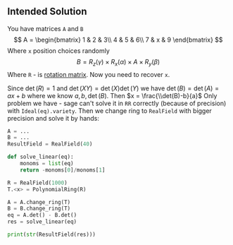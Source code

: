 ## Intended Solution
You have matrices `A` and `B`
$$
A = \begin{bmatrix}
1 & 2 & 3\\
4 & 5 & 6\\
7 & x & 9 
\end{bmatrix}
$$
Where `x` position choices randomly
$$
B = R_{z}(\gamma)\times R_{x}(\alpha)\times A\times R_{y}(\beta)
$$
Where `R` - is [rotation matrix](https://en.wikipedia.org/wiki/Rotation_matrix).
Now you need to recover `x`.

Since $\det(R)=1$ and $\det(XY)=\det(X)\det(Y)$ 
we have $\det(B)=\det(A)=ax+b$ where we know $a,b,\det(B)$. Then $x = \frac{\\det(B)-b}{a}$
Only problem we have - sage can't solve it in `RR` correctly (because of precision) with `Ideal(eq).variety`. Then we change ring to `RealField` with bigger precision and solve it by hands:

```python
A = ...
B = ...
ResultField = RealField(40)

def solve_linear(eq):
    monoms = list(eq)
    return -monoms[0]/monoms[1]

R = RealField(1000)
T.<x> = PolynomialRing(R)

A = A.change_ring(T)
B = B.change_ring(T)
eq = A.det() - B.det()
res = solve_linear(eq)

print(str(ResultField(res)))
```